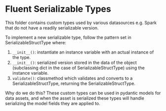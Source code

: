 # Fluent Serializable Types

This folder contains custom types used by various datasources e.g. Spark that do not have a readily serializable version.

To implement a new serializable type, follow the pattern set in SerializableStructType where:

1. `__init__()`: instantiate an instance variable with an actual instance of the type.
2. `__init__()`: serialized version stored in the data of the object (subclassing dict in the case of SerializableStructType) using the instance variable.
3. `validate()`: classmethod which validates and converts to a SerializableStructType, returning the SerializableStructType.

Why do we do this? These custom types can be used in pydantic models for data assets, and when the asset is serialized these types will handle serializing the model fields they are applied to.
